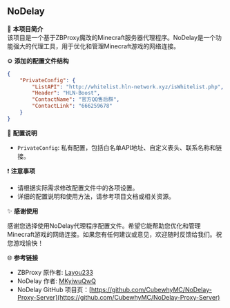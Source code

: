 ## NoDelay

📝 **本项目简介**  
该项目是一个基于ZBProxy魔改的Minecraft服务器代理程序。NoDelay是一个功能强大的代理工具，用于优化和管理Minecraft游戏的网络连接。

⚙️ **添加的配置文件结构**

```json
{
    "PrivateConfig": {
        "ListAPI": "http://whitelist.hln-network.xyz/isWhitelist.php",
        "Header": "HLN-Boost",
        "ContactName": "官方QQ售后群",
        "ContactLink": "666259678"
    }
}
```

🔨 **配置说明**

- `PrivateConfig`: 私有配置，包括白名单API地址、自定义表头、联系名称和链接。

❗️ **注意事项**
- 请根据实际需求修改配置文件中的各项设置。
- 详细的配置说明和使用方法，请参考项目文档或相关资源。

✨ **感谢使用**

感谢您选择使用NoDelay代理程序配置文件。希望它能帮助您优化和管理Minecraft游戏的网络连接。如果您有任何建议或意见，欢迎随时反馈给我们。祝您游戏愉快！

🌐 **参考链接**

- ZBProxy 原作者: [Layou233](https://github.com/Layou233)
- NoDelay 作者: [MKyiwuQwQ](https://github.com/Mengke15)
- NoDelay GitHub 项目页：[https://github.com/CubewhyMC/NoDelay-Proxy-Server](https://github.com/CubewhyMC/NoDelay-Proxy-Server)
